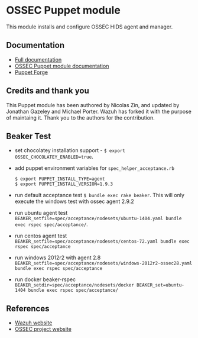 # OSSEC Puppet module

This module installs and configure OSSEC HIDS agent and manager.

## Documentation

* [Full documentation](http://documentation.wazuh.com)
* [OSSEC Puppet module documentation](https://documentation.wazuh.com/1.1/ossec_puppet.html)
* [Puppet Forge](https://forge.puppetlabs.com/wazuh/ossec)

## Credits and thank you

This Puppet module has been authored by Nicolas Zin, and updated by Jonathan Gazeley and Michael Porter. Wazuh has forked it with the purpose of maintaing it. Thank you to the authors for the contribution.

## Beaker Test

* set chocolatey installation support - `$ export OSSEC_CHOCOLATEY_ENABLED=true`.
* add puppet environment variables for `spec_helper_acceptance.rb`

  ```
  $ export PUPPET_INSTALL_TYPE=agent
  $ export PUPPET_INSTALL_VERSION=1.9.3
  ```

* run default acceptance test `$ bundle exec rake beaker`. This will only execute the windows test with ossec agent 2.9.2
* run ubuntu agent test `BEAKER_setfile=spec/acceptance/nodesets/ubuntu-1404.yaml bundle exec rspec spec/acceptance/`.
* run centos agent test `BEAKER_setfile=spec/acceptance/nodesets/centos-72.yaml bundle exec rspec spec/acceptance`
* run windows 2012r2 with agent 2.8 `BEAKER_setfile=spec/acceptance/nodesets/windows-2012r2-ossec28.yaml bundle exec rspec spec/acceptance`
* run docker beaker-rspec `BEAKER_setdir=spec/acceptance/nodesets/docker BEAKER_set=ubuntu-1404 bundle exec rspec spec/acceptance/`

## References

* [Wazuh website](http://wazuh.com)
* [OSSEC project website](http://ossec.github.io)
